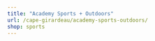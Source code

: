 ```yaml
---
title: "Academy Sports + Outdoors"
url: /cape-girardeau/academy-sports-outdoors/
shop: sports
---
```

